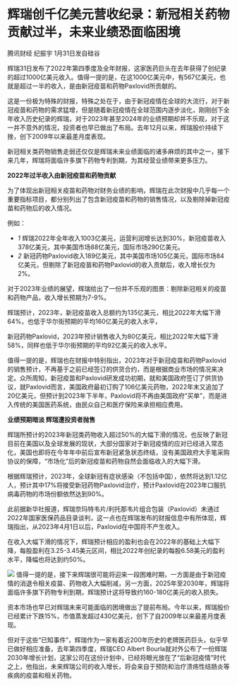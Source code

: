 # 辉瑞创千亿美元营收纪录：新冠相关药物贡献过半，未来业绩恐面临困境

腾讯财经 纪振宇 1月31日发自硅谷

辉瑞31日发布了2022年第四季度及全年财报，这家医药巨头在去年获得了创纪录的超过1000亿美元收入。值得一提的是，在这1000亿美元中，有567亿美元，也就是超过一半的收入，是由新冠疫苗和药物Paxlovid所贡献的。

这是一份极为特殊的财报，特殊之处在于，由于新冠疫情在全球的大流行，对于新冠疫苗和药物的需求猛增，但是随着新冠疫情在全球范围内逐步淡化，刚刚创下全年收入历史纪录的辉瑞，对于2023年甚至2024年的业绩预期却并不乐观，对于这一并不意外的情况，投资者也早已做出了布局。去年12月以来，辉瑞股价持续下挫，创下2009年以来最差月度表现。

新冠相关类药物销售走弱还仅仅是辉瑞未来业绩面临的诸多麻烦的其中之一，接下来几年，辉瑞将面临许多旗下药物专利到期，为其经营业绩带来更多压力。

**2022年过半收入由新冠疫苗和药物贡献**

为了体现出新冠相关疫苗和药物对财务业绩的影响，辉瑞在此次财报中几乎每一个重要指标项目，都分别列出了包含新冠疫苗和药物的销售情况，以及剔除掉新冠疫苗和药物后的收入情况。

例如：

  * _1_ 辉瑞2022年全年收入1003亿美元，运营利润增长达到30%，新冠疫苗收入378亿美元，其中美国市场88亿美元，国际市场290亿美元。
  * _2_ 新冠药物Paxlovid收入189亿美元，其中美国市场105亿美元，国际市场84亿美元，但剔除了新冠疫苗和药物Paxlovid的收入贡献后，收入增长仅为2%。

对于2023年业绩的展望，辉瑞给出了一份并不乐观的图景：剔除新冠相关的疫苗和药物产品，收入增长预期为7-9%。

辉瑞预计，2023年，新冠疫苗收入总额约为135亿美元，相比2022年大幅下滑64%，也低于华尔街预期的平均160亿美元的收入水平，

新冠药物Paxlovid，2023年预计销售收入为80亿美元，相比2022年大幅下滑58%，同样也低于华尔街预期的平均92亿美元的收入水平。

值得一提的是，辉瑞也在财报中特别指出，2023年对于新冠疫苗和药物Paxlovid的销售预计，不再基于之前已经签订的供货合约，而是根据商业市场的情况来决定。众所周知，新冠疫苗和Paxlovid研发成功初期，就和美国政府签订了供货协议，就Paxlovid而言，美国政府最初订购了106亿美元药物，2022年末又追加了20亿美元，但预计到2023年下半年，Paxlovid将不再由美国政府“买单”，而是进入传统的美国医药系统，由民众自己和医疗保险来承担相应费用。

**业绩预期暗淡 辉瑞遭投资者抛售**

辉瑞所预计的2023年新冠类药物收入超过50%的大幅下滑的情况，也反映了新冠目前在美国以及全球发展的现状，大部分国家对于新冠疫情的应对已经进入常态化，美国也即将在今年年中前后宣布新冠紧急状态终结，没有美国政府大手笔采购协议的保障，“市场化”后的新冠疫苗和药物自然会面临收入的大幅下滑。

根据辉瑞预计，2023年，全球新冠有症状感染（不包括中国），依然将达到1.12亿人，预计其中17%将接受新冠药物Paxlovid治疗，预计Paxlovid在2023年口服抗病毒药物的市场份额依然达到90%。

此前据新华社报道，辉瑞奈玛特韦片/利托那韦片组合包装（Paxlovid）未通过2022年国家医保药品目录谈判，这一点也在辉瑞发布的财报信息中有所体现，辉瑞指出，从2023年4月1日以后，Paxlovid在中国将不产生收入。

在收入大幅下滑的情况下，辉瑞预计相应的盈利也会在2022年的基础上大幅下降，每股盈利在3.25-3.45美元区间，相比2022年创纪录的每股6.58美元的盈利水平，降幅也将达到约50%。

![](https://inews.gtimg.com/news_bt/OM-jHSGl4_yJly6dktaNkd1yZz3L9TZO6-Ko8zOPAhxdoAA/1000)
值得一提的是，接下来辉瑞很可能将迎来一段困难时期，一方面是由于新冠疫情的消退令相关疫苗、药物收入大幅削减，另一方面，2025年至2030年，辉瑞将面临许多旗下药物专利到期，辉瑞预计这将导致约160-180亿美元的收入损失。

资本市场也早已对辉瑞未来可能面临的困境做出了提前布局。今年以来，辉瑞股价已经累计下跌15%，市值蒸发超过430亿美元，创下了自2009年以来最差月度表现。

但对于这些“已知事件”，辉瑞作为一家有着近200年历史的老牌医药巨头，似乎早已做好相应准备，去年第四季度，辉瑞CEO Albert
Bourla就对外公布了一份辉瑞2030年增长计划，这家公司在这份计划中，已经将眼光放在了“后新冠疫情”时代之上，他指出，未来辉瑞公司的收入增长，将会来自于预防和治疗溃疡性结肠炎等疾病的疫苗和相关药物。

